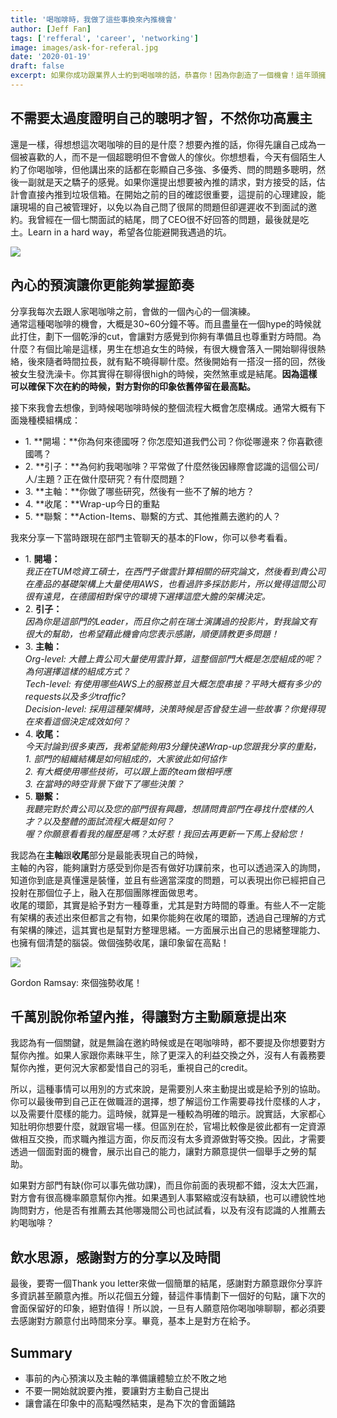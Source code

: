 ```yaml
---
title: '喝咖啡時，我做了這些事換來內推機會'
author: [Jeff Fan]
tags: ['refferal', 'career', 'networking']
image: images/ask-for-referal.jpg
date: '2020-01-19'
draft: false
excerpt: 如果你成功跟業界人士約到喝咖啡的話，恭喜你！因為你創造了一個機會！這年頭擁有創造能力的人才可是很稀缺的。接下來就是看你當場的表現，是否能讓對方願意多分享給你，甚至直接幫你內推！
---
```


## 不需要太過度證明自己的聰明才智，不然你功高震主

還是一樣，得想想這次喝咖啡的目的是什麼？想要內推的話，你得先讓自己成為一個被喜歡的人，而不是一個超聰明但不會做人的傢伙。你想想看，今天有個陌生人約了你喝咖啡，但他講出來的話都在彰顯自己多強、多優秀、問的問題多聰明，然後一副就是天之驕子的感覺。如果你還提出想要被內推的請求，對方接受的話，估計會直接內推到垃圾信箱。在開始之前的目的確認很重要，這提前的心理建設，能讓現場的自己被管理好，以免以為自己問了很屌的問題但卻遲遲收不到面試的邀約。我曾經在一個七關面試的結尾，問了CEO很不好回答的問題，最後就是吃土。Learn in a hard way，希望各位能避開我遇過的坑。

![](images/too-smart.jpeg)

## 內心的預演讓你更能夠掌握節奏

分享我每次去跟人家喝咖啡之前，會做的一個內心的一個演練。  
通常這種喝咖啡的機會，大概是30~60分鐘不等。而且盡量在一個hype的時候就此打住，劃下一個乾淨的cut，會讓對方感覺到你夠有準備且也尊重對方時間。為什麼？有個比喻是這樣，男生在想追女生的時候，有很大機會落入一開始聊得很熱絡，後來隨者時間拉長，就有點不曉得聊什麼。然後開始有一搭沒一搭的回，然後被女生發洗澡卡。你其實得在聊得很high的時候，突然煞車或是結尾。**因為這樣可以確保下次在約的時候，對方對你的印象依舊停留在最高點。**

接下來我會去想像，到時候喝咖啡時候的整個流程大概會怎麼構成。通常大概有下面幾種模組構成：

- 1\. **開場：**你為何來德國呀？你怎麼知道我們公司？你從哪邊來？你喜歡德國嗎？
- 2\. **引子：**為何約我喝咖啡？平常做了什麼然後因緣際會認識的這個公司/人/主題？正在做什麼研究？有什麼問題？
- 3\. **主軸：**你做了哪些研究，然後有一些不了解的地方？
- 4\. **收尾：**Wrap-up今日的重點
- 5\. **聯繫：**Action-Items、聯繫的方式、其他推薦去邀約的人？

我來分享一下當時跟現在部門主管聊天的基本的Flow，你可以參考看看。

- 1\. **開場：**  
    _我正在TUM唸資工碩士，在西門子做雲計算相關的研究論文，然後看到貴公司在產品的基礎架構上大量使用AWS，也看過許多採訪影片，所以覺得這間公司很有遠見，在德國相對保守的環境下選擇這麼大膽的架構決定。_
- 2\. **引子：**  
    _因為你是這部門的Leader，而且你之前在瑞士演講過的投影片，對我論文有很大的幫助，也希望藉此機會向您表示感謝，順便請教更多問題！_
- 3\. **主軸：**  
    _Org-level: 大體上貴公司大量使用雲計算，這整個部門大概是怎麼組成的呢？為何選擇這樣的組成方式？  
    Tech-level: 有使用哪些AWS上的服務並且大概怎麼串接？平時大概有多少的requests以及多少traffic?  
    Decision-level: 採用這種架構時，決策時候是否曾發生過一些故事？你覺得現在來看這個決定成效如何？_
- 4\. **收尾：**  
    _今天討論到很多東西，我希望能夠用3分鐘快速Wrap-up您跟我分享的重點，  
    1\. 部門的組織結構是如何組成的，大家彼此如何協作  
    2\. 有大概使用哪些技術，可以跟上面的team做相呼應  
    3\. 在當時的時空背景下做下了哪些決策？_
- 5\. **聯繫：**  
    _我聽完對於貴公司以及您的部門很有興趣，想請問貴部門在尋找什麼樣的人才？以及整體的面試流程大概是如何？  
    喔？你願意看看我的履歷是嗎？太好惹！我回去再更新一下馬上發給您！_

我認為在**主軸**跟**收尾**部分是最能表現自己的時候，  
主軸的內容，能夠讓對方感受到你是否有做好功課前來，也可以透過深入的詢問，知道你到底是真懂還是裝懂，並且有些適當深度的問題，可以表現出你已經把自己投射在那個位子上，融入在那個團隊裡面做思考。  
收尾的環節，其實是給予對方一種尊重，尤其是對方時間的尊重。有些人不一定能有架構的表述出來但都言之有物，如果你能夠在收尾的環節，透過自己理解的方式有架構的陳述，這其實也是幫對方整理思緒。一方面展示出自己的思緒整理能力、也擁有個清楚的腦袋。做個強勢收尾，讓印象留在高點！

![](images/stay-determined-and-finish-strong-1024x576.png)

Gordon Ramsay: 來個強勢收尾！

## 千萬別說你希望內推，得讓對方主動願意提出來

我認為有一個關鍵，就是無論在邀約時候或是在喝咖啡時，都不要提及你想要對方幫你內推。如果人家跟你素昧平生，除了更深入的利益交換之外，沒有人有義務要幫你內推，更何況大家都愛惜自己的羽毛，重視自己的credit。

所以，這種事情可以用別的方式來說，是需要別人來主動提出或是給予別的協助。你可以最後帶到自己正在做職涯的選擇，想了解這份工作需要尋找什麼樣的人才，以及需要什麼樣的能力。這時候，就算是一種較為明確的暗示。說實話，大家都心知肚明你想要什麼，就跟官場一樣。但區別在於，官場比較像是彼此都有一定資源做相互交換，而求職內推這方面，你反而沒有太多資源做對等交換。因此，才需要透過一個面對面的機會，展示出自己的能力，讓對方願意提供一個舉手之勞的幫助。

如果對方部門有缺(你可以事先做功課)，而且你前面的表現都不錯，沒太大匹漏，對方會有很高機率願意幫你內推。如果遇到人事緊縮或沒有缺額，也可以禮貌性地詢問對方，他是否有推薦去其他哪幾間公司也試試看，以及有沒有認識的人推薦去約喝咖啡？

## 飲水思源，感謝對方的分享以及時間

最後，要寄一個Thank you letter來做一個簡單的結尾，感謝對方願意跟你分享許多資訊甚至願意內推。所以花個五分鐘，替這件事情劃下一個好的句點，讓下次的會面保留好的印象，絕對值得！所以說，一旦有人願意陪你喝咖啡聊聊，都必須要去感謝對方願意付出時間來分享。畢竟，基本上是對方在給予。

## Summary

- 事前的內心預演以及主軸的準備讓體驗立於不敗之地
- 不要一開始就說要內推，要讓對方主動自己提出
- 讓會議在印象中的高點嘎然結束，是為下次的會面鋪路
